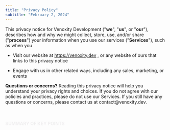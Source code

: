 ```yaml
---
title: "Privacy Policy"
subtitle: "February 2, 2024"
---
```


<div>
    <span class="body_text">
            This privacy notice for Venoxity Development ("<strong>we</strong>", "<strong>us</strong>", or "<strong>our</strong>"), describes how and why we might collect, store, use, and/or share ("<strong>process</strong>") your information when you use our services ("<strong>Services</strong>"), such as when you
    </span>
</div>
<ul class="menu-list">
    <li class="menu-item">
          Visit our website at
          <a href="https://venoxity.dev" target="_blank" class="link">https://venoxity.dev</a>
          , or any website of ours that links to this privacy notice
    </li>
</ul>
<ul class="menu-list">
    <li class="menu-item">
          Engage with us in other related ways, including any sales, marketing, or events
    </li>
</ul>
<div>
    <span class="body_text">
            <strong>Questions or concerns?</strong> Reading this privacy notice will help you understand your privacy rights and choices. If you do not agree with our policies and practices, please do not use our Services. If you still have any questions or concerns, please contact us at contact@venoxity.dev.
    </span>
</div>
<br />
<br />
<br />
<div>
    <strong>
        <span style="color: rgba(238, 237, 238, .87);">
              SUMMARY OF KEY POINTS
        </span>
    </strong>
</div>

